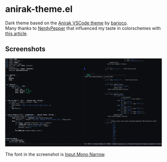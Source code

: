 # anirak-theme.el

Dark theme based on the [Anirak VSCode theme](https://github.com/barjoco/anirak) by [barjoco](https://github.com/barjoco).  
Many thanks to [NerdyPepper](https://github.com/NerdyPepper) that influenced my taste in colorschemes with [this article](https://peppe.rs/posts/color_conundrum/).

## Screenshots

![Screenshot no. 1](./screenshots/1.png)

The font in the screenshot is [Input Mono Narrow](https://input.fontbureau.com/).
